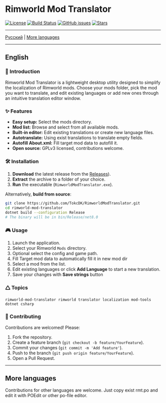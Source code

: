 # Rimworld Mod Translator

[![License](https://img.shields.io/github/license/TokcDK/RimworldModTranslator)](LICENSE) [![Build Status](https://img.shields.io/github/actions/workflow/status/TokcDK/RimworldModTranslator/ci.yml)](https://github.com/TokcDK/RimworldModTranslator/actions) [![GitHub issues](https://img.shields.io/github/issues/TokcDK/RimworldModTranslator)](https://github.com/TokcDK/RimworldModTranslator/issues) [![Stars](https://img.shields.io/github/stars/TokcDK/RimworldModTranslator)](https://github.com/TokcDK/RimworldModTranslator/stargazers)

---

[Русский](README_RU.md) | [More languages](#more-languages)

---

## English

### 🚀 Introduction
Rimworld Mod Translator is a lightweight desktop utility designed to simplify the localization of Rimworld mods. Choose your mods folder, pick the mod you want to translate, and edit existing languages or add new ones through an intuitive translation editor window.

### ✨ Features
- **Easy setup:** Select the mods directory.
- **Mod list:** Browse and select from all available mods.
- **Built‑in editor:** Edit existing translations or create new language files.
- **Autotranslate:** Using exist translations to translate empty fields.
- **Autofill About.xml:** Fill target mod data to autofill it.
- **Open source:** GPLv3 licensed, contributions welcome.

### 🛠️ Installation
1. **Download** the latest release from the [Releases](https://github.com/TokcDK/RimworldModTranslator/releases/latest)).
2. **Extract** the archive to a folder of your choice.
3. **Run** the executable (`RimworldModTranslator.exe`).

Alternatively, **build from source**:

```bash
git clone https://github.com/TokcDK/RimworldModTranslator.git
cd rimworld-mod-translator
dotnet build --configuration Release
# The binary will be in bin/Release/net8.0
```

### 🎮 Usage
1. Launch the application.
2. Select your Rimworld `Mods` directory.
3. Optional select the config and game path.
4. Fill Target mod data to automatically fill it in new mod dir
5. Select a mod from the list.
6. Edit existing languages or click **Add Language** to start a new translation.
7. Save your changes with **Save strings** button

### 🛆 Topics
```
rimworld-mod-translator rimworld translator localization mod-tools dotnet csharp
```

### 🤝 Contributing
Contributions are welcomed! Please:
1. Fork the repository.
2. Create a feature branch (`git checkout -b feature/YourFeature`).
3. Commit your changes (`git commit -m 'Add feature'`).
4. Push to the branch (`git push origin feature/YourFeature`).
5. Open a Pull Request.

---

## More languages
Contributions for other languages are welcome. Just copy exist rmt.po and edit it with POEdit or other po-file editor.
